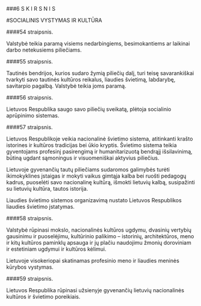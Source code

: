 ###6 S K I R S N I S

#SOCIALINIS VYSTYMAS IR KULTŪRA

####54 straipsnis.

Valstybė teikia paramą visiems nedarbingiems, besimokantiems ar laikinai darbo netekusiems piliečiams.

####55 straipsnis.

Tautinės bendrijos, kurios sudaro žymią piliečių dalį, turi teisę savarankiškai tvarkyti savo tautinės kultūros reikalus, liaudies švietimą, labdarybę, savitarpio pagalbą. Valstybė teikia joms paramą.

####56 straipsnis.

Lietuvos Respublika saugo savo piliečių sveikatą, plėtoja socialinio aprūpinimo sistemas.

####57 straipsnis.

Lietuvos Respublikoje veikia nacionalinė švietimo sistema, atitinkanti krašto istorines ir kultūros tradicijas bei ūkio kryptis. Švietimo sistema teikia gyventojams profesinį pasirengimą ir humanitarizuotą bendrąjį išsilavinimą, būtiną ugdant sąmoningus ir visuomeniškai aktyvius piliečius.

Lietuvoje gyvenančių tautų piliečiams sudaromos galimybės turėti ikimokyklines įstaigas ir mokyti vaikus gimtąja kalba bei ruošti pedagogų kadrus, puoselėti savo nacionalinę kultūrą, išmokti lietuvių kalbą, susipažinti su lietuvių kultūra, tautos istorija.

Liaudies švietimo sistemos organizavimą nustato Lietuvos Respublikos liaudies švietimo įstatymas.

####58 straipsnis.

Valstybė rūpinasi mokslo, nacionalinės kultūros ugdymu, dvasinių vertybių gausinimu ir puoselėjimu, kultūrinio palikimo – istorinių, architektūros, meno ir kitų kultūros paminklų apsauga ir jų plačiu naudojimu žmonių doroviniam ir estetiniam ugdymui ir kultūros kėlimui.

Lietuvoje visokeriopai skatinamas profesinio meno ir liaudies meninės kūrybos vystymas.

####59 straipsnis.

Lietuvos Respublika rūpinasi užsienyje gyvenančių lietuvių nacionalinės kultūros ir švietimo poreikiais.

